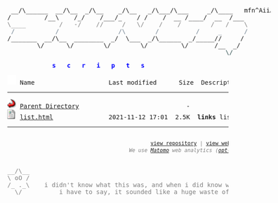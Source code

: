 <html>
  
<head>
  <link rel="shortcut icon" href="favicon.ico?v=2" type="image/x-icon" />
  <link rel="stylesheet" href="/assets/css/style.css" />
</head>
<body>
<div style="width: 600px; margin: 0 auto; margin-top: 20px;"><pre>
<!-- ``` -->
 __/\______  __/\__  _/\__    _/\__   _/\___/\___     _/\____   mfn^AiiA
/         /__\    /_/    /___/_    / /    /  __ /____/  __  /___
<span style="color:Gray;">\____         /   -/    //     /   \/    /    /        /   /    \</span>
<span style="color:SlateGray;"> /           /                /\        /          /     _      /</span>
/_______  __/\__  ________  _/  \___  _/\______  _/_____//     /
        \/      \/        \/        \/         \/       /__  _/
<span style="color:DarkSlateGray;">                                                           \/</span>
<!-- ``` --></pre></div>
<div style="width: 300px; margin:0 auto; margin-bottom: 10px; color: Blue">
<pre><b>s   c   r   i   p   t   s</b></pre></div>
<pre><img src="/assets/icons/blank.gif" alt="Icon "> Name                    Last modified      Size  Description<hr><img src="/assets/icons/back.gif" alt="[PARENTDIR]"> <a href="/">Parent Directory</a>                             -   
<img src="/assets/icons/layout.gif" alt="[TXT]"> <a href="list.html">list.html</a>               2021-11-12 17:01  2.5K  <b>links</b> list of related repos, websites and mirrors
<hr></pre>
<pre><div style="color: Gray"><div style="display:flex; margin:0 auto;"><span id="lastUpdated" style="text-align: left;"></span>
<span style="margin-left: 55%; text-align: right;"><small><a href="https://github.com/silv3rr/sscripts.ga">view repository</a> | <a href="https://sscripts.ga">view website</a><br><i>We use <a href="https://matomo.org/privacy-policy">Matomo</a> web analytics (<a href="https://stats.sscripts.ga/piwik/index.php?module=CoreAdminHome&action=optOut&language=en&backgroundColor=d3d3d3&fontColor=000&fontSize=10pt&fontFamily=SFMono-Regular,Consolas,Liberation%20Mono,Menlo,Courier,monospace">opt-out</a>)</i></small></span></div>
<div style="width: 600px; margin:0 auto;">
__/\__
\ oO /
/_ ._\    i didn't know what this was, and when i did know what it was,
  \/          i have to say, it sounded like a huge waste of time
</div><div style="width: 1200px; margin:0; text-align: right; color: DarkGray;">slv^2014</div></div></pre>
<!-- Matomo Image Tracker--><noscript>
<img src="https://stats.sscripts.ga/piwik/piwik.php?idsite=17&rec=1" style="border:0" alt="" />
</noscript><!-- End Matomo -->
</body></html>

